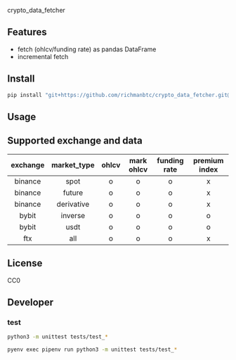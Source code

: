crypto_data_fetcher

## Features

- fetch (ohlcv/funding rate) as pandas DataFrame
- incremental fetch

## Install

```bash
pip install "git+https://github.com/richmanbtc/crypto_data_fetcher.git@v0.0.16#egg=crypto_data_fetcher"
```

## Usage



## Supported exchange and data

|exchange|market_type|ohlcv|mark ohlcv|funding rate|premium index|
|:-:|:-:|:-:|:-:|:-:|:-:|
|binance|spot|o|o|o|x|
|binance|future|o|o|o|x|
|binance|derivative|o|o|o|x|
|bybit|inverse|o|o|o|o|
|bybit|usdt|o|o|o|o|
|ftx|all|o|o|o|x|

## License

CC0

## Developer

### test

```bash
python3 -m unittest tests/test_*
```

```bash
pyenv exec pipenv run python3 -m unittest tests/test_*
```

